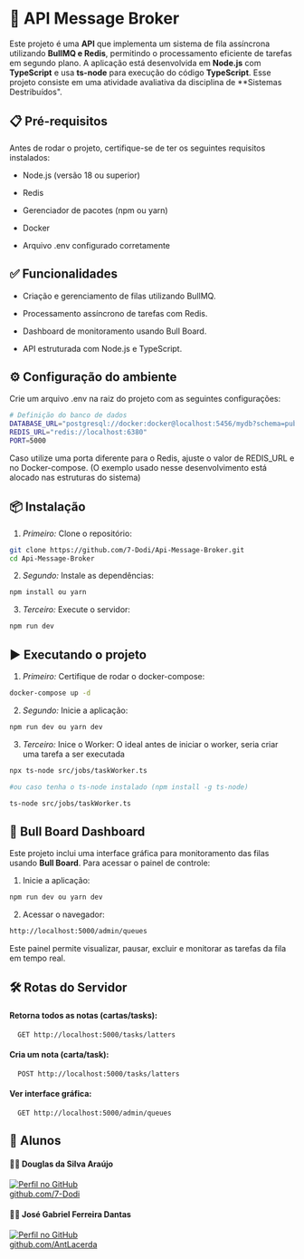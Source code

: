 # **📌 API Message Broker**

Este projeto é uma **API** que implementa um sistema de fila assíncrona utilizando **BullMQ e Redis**, permitindo o processamento eficiente de tarefas em segundo plano. A aplicação está desenvolvida em **Node.js** com **TypeScript** e usa **ts-node** para execução do código **TypeScript**. Esse projeto consiste em uma atividade avaliativa da disciplina de **Sistemas Destribuídos".

## **📋 Pré-requisitos**

Antes de rodar o projeto, certifique-se de ter os seguintes requisitos instalados:

- Node.js (versão 18 ou superior)

- Redis

- Gerenciador de pacotes (npm ou yarn)

- Docker 

- Arquivo .env configurado corretamente


## **✅ Funcionalidades**
- Criação e gerenciamento de filas utilizando BullMQ.

- Processamento assíncrono de tarefas com Redis.

- Dashboard de monitoramento usando Bull Board.

- API estruturada com Node.js e TypeScript.

## **⚙️ Configuração do ambiente**

Crie um arquivo .env na raiz do projeto com as seguintes configurações:
```bash
# Definição do banco de dados
DATABASE_URL="postgresql://docker:docker@localhost:5456/mydb?schema=public"
REDIS_URL="redis://localhost:6380"
PORT=5000
```
Caso utilize uma porta diferente para o Redis, ajuste o valor de REDIS_URL e no Docker-compose. (O exemplo usado nesse desenvolvimento está alocado nas estruturas do sistema)

## **📦 Instalação**

1. *Primeiro:* Clone o repositório:
```bash
git clone https://github.com/7-Dodi/Api-Message-Broker.git
cd Api-Message-Broker
```

2. *Segundo:* Instale as dependências:
```bash
npm install ou yarn
```

3. *Terceiro:* Execute o servidor:
```bash
npm run dev
```

## **▶️ Executando o projeto**
1. *Primeiro:* Certifique de rodar o docker-compose:
```bash
docker-compose up -d
```

2. *Segundo:* Inicie a aplicação:
```bash
npm run dev ou yarn dev
```

3. *Terceiro:* Inice o Worker:
O ideal antes de iniciar o worker, seria criar uma tarefa a ser executada
```bash
npx ts-node src/jobs/taskWorker.ts 

#ou caso tenha o ts-node instalado (npm install -g ts-node)

ts-node src/jobs/taskWorker.ts
```

## **🚀 Bull Board Dashboard**
Este projeto inclui uma interface gráfica para monitoramento das filas usando **Bull Board**. Para acessar o painel de controle:
1. Inicie a aplicação:
```bash
npm run dev ou yarn dev
```

2. Acessar o navegador:
```bash
http://localhost:5000/admin/queues
```
Este painel permite visualizar, pausar, excluir e monitorar as tarefas da fila em tempo real.

## **🛠️ Rotas do Servidor**

#### Retorna todos as notas (cartas/tasks):
```http
  GET http://localhost:5000/tasks/latters
```

#### Cria um nota (carta/task):

```http
  POST http://localhost:5000/tasks/latters
```

#### Ver interface gráfica:

```http
  GET http://localhost:5000/admin/queues
```

## **📌 Alunos**
#### 🧑‍💻 **Douglas da Silva Araújo**  
[![Perfil no GitHub](https://github.com/7-Dodi.png?size=100)](https://github.com/7-Dodi)  
[github.com/7-Dodi](https://github.com/7-Dodi)  

#### 🧑‍💻 **José Gabriel Ferreira Dantas**  
[![Perfil no GitHub](https://github.com/J-Gabriel-F-D.png?size=100)](https://github.com/J-Gabriel-F-D)  
[github.com/AntLacerda](https://github.com/AntLacerda)  